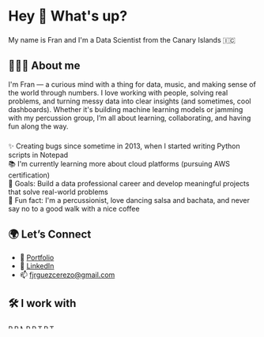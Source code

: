 <h1 align="left">Hey 👋 What's up?</h1>

###

<p align="left">My name is Fran and I'm a Data Scientist from the Canary Islands 🇮🇨</p>

###

<h2 align="left">👨🏽‍💻 About me</h2>

<p align="left">
I'm Fran — a curious mind with a thing for data, music, and making sense of the world through numbers.  
I love working with people, solving real problems, and turning messy data into clear insights (and sometimes, cool dashboards).  
Whether it's building machine learning models or jamming with my percussion group, I’m all about learning, collaborating, and having fun along the way.
</p>

###

<p align="left">
✨ Creating bugs since sometime in 2013, when I started writing Python scripts in Notepad<br>
📚 I'm currently learning more about cloud platforms (pursuing AWS certification)<br>
🎯 Goals: Build a data professional career and develop meaningful projects that solve real-world problems<br>
🎲 Fun fact: I'm a percussionist, love dancing salsa and bachata, and never say no to a good walk with a nice coffee
</p>

###

<h2 align="left">🌍 Let’s Connect</h2>
<p align="left">
  
- 🔗 [Portfolio](https://franrguezcer.github.io/portfolio)  
- 💼 [LinkedIn](https://www.linkedin.com/in/franciscojoserodriguezcerezo/)  
- 📫 fjrguezcerezo@gmail.com
</p>

###

<h2 align="left">🛠️ I work with</h2>

<p align="left">
  <!-- Python & R -->
  <img src="https://cdn.jsdelivr.net/gh/devicons/devicon/icons/python/python-original.svg" height="8" alt="Python" />
  <img src="https://cdn.jsdelivr.net/gh/devicons/devicon/icons/r/r-original.svg" height="8" alt="R" />

  <!-- SQL -->
  <img src="https://cdn.jsdelivr.net/gh/devicons/devicon/icons/mysql/mysql-original.svg" height="8" alt="MySQL" />
  <img src="https://cdn.jsdelivr.net/gh/devicons/devicon/icons/postgresql/postgresql-original.svg" height="8" alt="PostgreSQL" />

  <!-- BI Tools -->
  <img src="https://upload.wikimedia.org/wikipedia/commons/c/cf/New_Power_BI_Logo.svg" height="8" alt="Power BI" />
  <img src="https://upload.wikimedia.org/wikipedia/commons/4/4b/Tableau_Logo.png" height="8" alt="Tableau" />

  <!-- ML Frameworks -->
  <img src="https://upload.wikimedia.org/wikipedia/commons/1/10/PyTorch_logo_icon.svg" height="8" alt="PyTorch" />
  <img src="https://upload.wikimedia.org/wikipedia/commons/2/2d/Tensorflow_logo.svg" height="8" alt="TensorFlow" />
</p>


